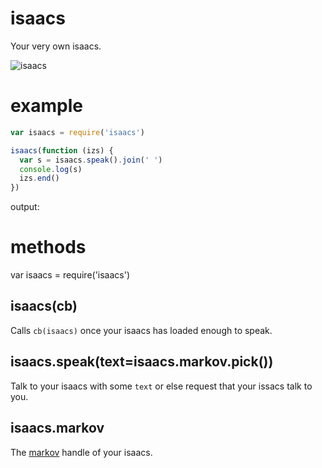 isaacs
======

Your very own isaacs.

![isaacs](http://substack.net/images/isaacs.png)

example
=======

````javascript
var isaacs = require('isaacs')

isaacs(function (izs) {
  var s = isaacs.speak().join(' ')
  console.log(s)
  izs.end()
})
````

output:

    

methods
=======

var isaacs = require('isaacs')

isaacs(cb)
----------

Calls `cb(isaacs)` once your isaacs has loaded enough to speak.

isaacs.speak(text=isaacs.markov.pick())
---------------------------------------

Talk to your isaacs with some `text` or else request that your issacs talk to
you.

isaacs.markov
-------------

The [markov](https://github.com/substack/node-markov) handle of your isaacs.
